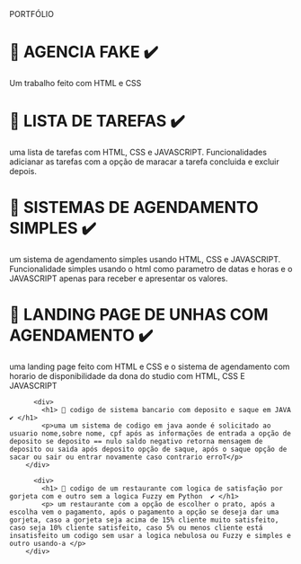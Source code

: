 <!DOCTYPE html>
<html lang="pt-br">

<head>
    <meta charset="UTF-8">
    <meta name="viewport" content="width=h1, initial-scale=1.0">
    PORTFÓLIO
</head>

<body>
        <div>
           <h1 > 🔴 AGENCIA FAKE ✔️ </h1> 
            <P>Um trabalho feito com HTML e CSS </P>
        </div>
        <div>
            <h1> 🔴 LISTA DE TAREFAS ✔️ </h1>
            <p>uma lista de tarefas com HTML, CSS e JAVASCRIPT. Funcionalidades adicianar as tarefas com a opção de
                maracar
                a tarefa concluida e excluir depois.</p>
        </div>
        <div>
            <h1> 🔴 SISTEMAS DE AGENDAMENTO SIMPLES ✔️ </h1>
                <p>um sistema de agendamento simples usando HTML, CSS e JAVASCRIPT. Funcionalidade simples usando o html
                    como parametro de datas e horas e o JAVASCRIPT apenas para receber e apresentar os valores.</p>
        </div>
        <div>
            <h1> 🔴 LANDING PAGE DE UNHAS COM AGENDAMENTO ✔️ </h1>
            <p>uma landing page feito com HTML e CSS e o sistema de agendamento com horario de disponibilidade da dona
                do studio com HTML, CSS E JAVASCRIPT</p>
        </div>
    
          <div>
            <h1> 🔴 codigo de sistema bancario com deposito e saque em JAVA ✔️ </h1>
            <p>uma um sistema de codigo em java aonde é solicitado ao usuario nome,sobre nome, cpf após as informações de entrada a opção de deposito se deposito == nulo saldo negativo retorna mensagem de deposito ou saida após deposito opção de saque, após o saque opção de sacar ou sair ou entrar novamente caso contrario erroT</p>
        </div>

          <div>
            <h1> 🔴 codigo de um restaurante com logica de satisfação por gorjeta com e outro sem a logica Fuzzy em Python  ✔️ </h1>
            <p> um restaurante com a opção de escolher o prato, após a escolha vem o pagamento, após o pagamento a opção se deseja dar uma gorjeta, caso a gorjeta seja acima de 15% cliente muito satisfeito, caso seja 10% cliente satisfeito, caso 5% ou menos cliente está insatisfeito um codigo sem usar a logica nebulosa ou Fuzzy e simples e outro usando-a </p>
        </div>

        


</body>

</html>
